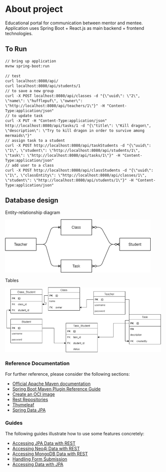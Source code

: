 # About project

Educational portal for communication between mentor and mentee.
Application uses Spring Boot + React.js as main backend + frontend technologies.

## To Run
```shell script
// bring up application
mvnw spring-boot:run

// test
curl localhost:8080/api/
curl localhost:8080/api/students/1
// to save a new group
curl -X POST localhost:8080/api/classes -d "{\"uuid\": \"2\", \"name\": \"hufflepuf\", \"owner\": \"http://localhost:8080/api/teachers/1\"}" -H "Content-Type:application/json"
// to update task 
curl -X PUT -H "Content-Type:application/json" http://localhost:8080/api/tasks/1 -d "{\"title\": \"Kill dragon\", \"description\": \"Try to kill dragon in order to survive among mermaids\"}"
// assign task to a student
curl -X POST http://localhost:8080/api/taskStudents -d "{\"uuid\": \"1\", \"student\": \"http://localhost:8080/api/students/1\", \"task\": \"http://localhost:8080/api/tasks/1\"}" -H "Content-Type:application/json"
// add user to a class
curl -X POST http://localhost:8080/api/classStudents -d "{\"uuid\": \"1\", \"classEntity\": \"http://localhost:8080/api/classes/1\", \"student\": \"http://localhost:8080/api/students/1\"}" -H "Content-Type:application/json"

```

## Database design
Entity-relationship diagram
 
![database](docs/img/database/e-r.png)

Tables
 
![database](docs/img/database/database.png)


### Reference Documentation
For further reference, please consider the following sections:

* [Official Apache Maven documentation](https://maven.apache.org/guides/index.html)
* [Spring Boot Maven Plugin Reference Guide](https://docs.spring.io/spring-boot/docs/2.4.3/maven-plugin/reference/html/)
* [Create an OCI image](https://docs.spring.io/spring-boot/docs/2.4.3/maven-plugin/reference/html/#build-image)
* [Rest Repositories](https://docs.spring.io/spring-boot/docs/2.4.3/reference/htmlsingle/#howto-use-exposing-spring-data-repositories-rest-endpoint)
* [Thymeleaf](https://docs.spring.io/spring-boot/docs/2.4.3/reference/htmlsingle/#boot-features-spring-mvc-template-engines)
* [Spring Data JPA](https://docs.spring.io/spring-boot/docs/2.4.3/reference/htmlsingle/#boot-features-jpa-and-spring-data)

### Guides
The following guides illustrate how to use some features concretely:

* [Accessing JPA Data with REST](https://spring.io/guides/gs/accessing-data-rest/)
* [Accessing Neo4j Data with REST](https://spring.io/guides/gs/accessing-neo4j-data-rest/)
* [Accessing MongoDB Data with REST](https://spring.io/guides/gs/accessing-mongodb-data-rest/)
* [Handling Form Submission](https://spring.io/guides/gs/handling-form-submission/)
* [Accessing Data with JPA](https://spring.io/guides/gs/accessing-data-jpa/)

